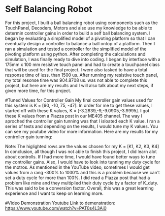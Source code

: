 # Self Balancing Robot
For this project, I built a ball balancing robot using components such as the TouchPanel, Decoders, Motors and also use my knowledge to be able to determin controller gains in order to build a self ball balancing system. I began by evaluating a simplified model of a pivoting platform so that I can eventually design a controller to balance a ball ontop of a platform. Then I ran a simulation and tested a controller for the simplified model of the pivoting platform using python. After completing the calculations and simulation, I was finally ready to dive into coding. I began by interface with a 175mm x 100 mm resistive touch panel and had to create a touchpanel class that will be used for the final project. I were also tasked to have a total response time of less. than 1500 us. After running my resistive touch panel, my total resonse time was 904.8708 us. was not able to complete this project, but here are my results and I will also talk about my next steps, if given more time, for this project.

#Tuned Values for Controller Gain
My final conroller gain values used for this system is K = [90, -10, 75, -47]. In order for me to get these values, I started off with these K values, K = [-3.2839,-9,-9.0905,-3.9995]. I got these K values from a Piazza post in our ME405 channel. The way I aproched the controller gain tunning was that I isloated each K value. I ran a series of tests and depending on the results, I would tune my K values. You can see my youtube video for more information. Here are my results for my controller gain tunning:


Note: The higlighted rows are the values chosen for my K = [K1, K2, K3, K4] In conclusion, all though I was not able to finish this project, I did learn alot about controlls. If I had more time, I would have found better ways to tune my controller gains. Also, I would have to look into tunning my duty cycle for the motros. As mentioned in the YouTube video, sometimes I would get values from a rang -300% to 1000% and this is a problem because we can't set a duty cycle for more than 100%. I did read a Piazza post that had a problem like mine and they multiplied their duty cycle by a factor of K_duty. This was said to be a conversion factor. Overall, this was a great learning experience and I want to keep on learning more.

#Video Demonstration
Youtube Link to demenstration: https://www.youtube.com/watch?v=PAT0s4L3Ai0
